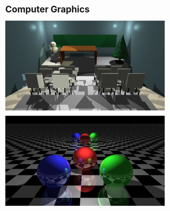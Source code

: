 # Computer Graphics

![alt text](./screenshots/2025-04-26_16-08-06.png "A classroom as the final scene")


![alt text](./screenshots/2025-04-26_15-06-39.png "Ray Tracing with reflections")
